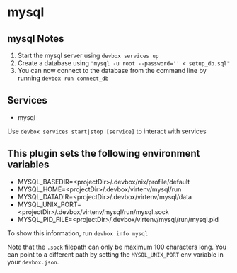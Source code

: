 # mysql

## mysql Notes

1. Start the mysql server using `devbox services up`
1. Create a database using `"mysql -u root --password='' < setup_db.sql"`
1. You can now connect to the database from the command line by running `devbox run connect_db`

## Services

* mysql

Use `devbox services start|stop [service]` to interact with services

## This plugin sets the following environment variables

* MYSQL_BASEDIR=&lt;projectDir>/.devbox/nix/profile/default
* MYSQL_HOME=&lt;projectDir>/.devbox/virtenv/mysql/run
* MYSQL_DATADIR=&lt;projectDir>/.devbox/virtenv/mysql/data
* MYSQL_UNIX_PORT=&lt;projectDir>/.devbox/virtenv/mysql/run/mysql.sock
* MYSQL_PID_FILE=&lt;projectDir>/.devbox/virtenv/mysql/run/mysql.pid

To show this information, run `devbox info mysql`

Note that the `.sock` filepath can only be maximum 100 characters long. You can point to a different path by setting the `MYSQL_UNIX_PORT` env variable in your `devbox.json`.
